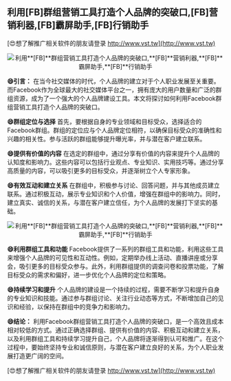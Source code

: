 ## **利用**[FB]**群组营销工具打造个人品牌的突破口,**[FB]**营销利器,**[FB]**霸屏助手,**[FB]**行销助手**

[😍想了解推广相关软件的朋友请登录 http://www.vst.tw](http://www.vst.tw)

 <center><img src="https://vst.tw/MP4/tuiguang/png/1.png" alt="利用**[FB]**群组营销工具打造个人品牌的突破口,**[FB]**营销利器,**[FB]**霸屏助手,**[FB]**行销助手"></center>

**😄引言：**
在当今社交媒体的时代，个人品牌的建立对于个人职业发展至关重要。而Facebook作为全球最大的社交媒体平台之一，拥有庞大的用户数量和广泛的群组资源，成为了一个强大的个人品牌建设工具。本文将探讨如何利用Facebook群组营销工具打造个人品牌的突破口。

**😄群组定位与选择**
首先，要根据自身的专业领域和目标受众，选择适合的Facebook群组。群组的定位应与个人品牌定位相符，以确保目标受众的准确性和兴趣的相关性。参与活跃的群组能够提升曝光率，并与潜在客户建立联系。

**😄提供有价值的内容**
在选定的群组中，通过分享有价值的内容来提升个人品牌的认知度和影响力。这些内容可以包括行业观点、专业知识、实用技巧等。通过分享高质量的内容，可以吸引更多的目标受众，并逐渐树立个人专家形象。

**😄有效互动和建立关系**
在群组中，积极参与讨论、回答问题，并与其他成员建立联系。通过积极互动，展示专业知识和个人价值，增强在群组中的影响力。同时，建立真实、诚信的关系，与潜在客户建立信任，为个人品牌的发展打下坚实的基础。

 <center><img src="https://vst.tw/MP4/tuiguang/png/2.png" alt="利用**[FB]**群组营销工具打造个人品牌的突破口,**[FB]**营销利器,**[FB]**霸屏助手,**[FB]**行销助手"></center>

**😄利用群组工具和功能**
Facebook提供了一系列的群组工具和功能，利用这些工具来增强个人品牌的可见性和互动性。例如，定期举办线上活动、直播讲座或分享会，吸引更多的目标受众参与。此外，利用群组提供的调查问卷和投票功能，了解目标受众的需求和偏好，进一步优化个人品牌的定位和策略。

**😄持续学习和提升**
个人品牌的建设是一个持续的过程，需要不断学习和提升自身的专业知识和技能。通过参与群组讨论、关注行业动态等方式，不断增加自己的见识和经验，以保持在群组中的竞争力和影响力。

**😄结论：**
利用Facebook群组营销工具打造个人品牌的突破口，是一个高效且成本相对较低的方式。通过正确选择群组、提供有价值的内容、积极互动和建立关系，以及利用群组工具和持续学习提升自己，个人品牌将逐渐得到认可和推广。在这个过程中，要始终坚持专业和诚信原则，与潜在客户建立良好的关系，为个人职业发展打造更广阔的空间。

[😍想了解推广相关软件的朋友请登录 http://www.vst.tw](http://www.vst.tw)



